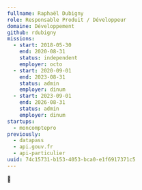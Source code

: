 ```yaml
---
fullname: Raphaël Dubigny
role: Responsable Produit / Développeur
domaine: Développement
github: rdubigny
missions:
  - start: 2018-05-30
    end: 2020-08-31
    status: independent
    employer: octo
  - start: 2020-09-01
    end: 2023-08-31
    status: admin
    employer: dinum
  - start: 2023-09-01
    end: 2026-08-31
    status: admin
    employer: dinum
startups:
  - moncomptepro
previously:
  - datapass
  - api.gouv.fr
  - api-particulier
uuid: 74c15731-b153-4053-bca0-e1f6917371c5
---
```

🤯